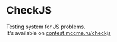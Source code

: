 # CheckJS
Testing system for JS problems.<br />
It's available on [contest.mccme.ru/checkjs](http://contest.mccme.ru/checkjs)
